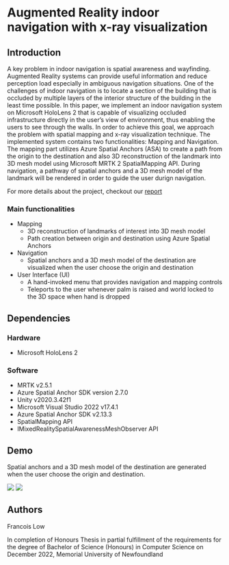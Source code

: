 ﻿# Augmented Reality indoor navigation with x-ray visualization
## Introduction
A key problem in indoor navigation is spatial awareness and wayfinding. Augmented
Reality systems can provide useful information and reduce perception load especially
in ambiguous navigation situations. One of the challenges of indoor navigation is
to locate a section of the building that is occluded by multiple layers of the interior
structure of the building in the least time possible. In this paper, we implement
an indoor navigation system on Microsoft HoloLens 2 that is capable of visualizing
occluded infrastructure directly in the user’s view of environment, thus enabling the
users to see through the walls. In order to achieve this goal, we approach the problem
with spatial mapping and x-ray visualization technique. The implemented system
contains two functionalities: Mapping and Navigation. The mapping part utilizes
Azure Spatial Anchors (ASA) to create a path from the origin to the destination and
also 3D reconstruction of the landmark into 3D mesh model using Microsoft MRTK 2
SpatialMapping API. During navigation, a pathway of spatial anchors and a 3D mesh
model of the landmark will be rendered in order to guide the user durign navigation.


For more details about the project, checkout our [report](francois_honours_thesis.pdf)
### Main functionalities
- Mapping
  - 3D reconstruction of landmarks of interest into 3D mesh model
  - Path creation between origin and destination using Azure Spatial Anchors
- Navigation 
  - Spatial anchors and a 3D mesh model of the destination are visualized when the user
choose the origin and destination
- User Interface (UI)
   - A hand-invoked menu that provides navigation and mapping controls
   - Teleports to the user whenever palm is raised and world locked to the 3D space when hand is dropped 

## Dependencies
### Hardware
- Microsoft HoloLens 2
### Software
- MRTK v2.5.1
- Azure Spatial Anchor SDK version 2.7.0
- Unity v2020.3.42f1
- Microsoft Visual Studio 2022 v17.4.1
- Azure Spatial Anchor SDK v2.13.3
- SpatialMapping API
- IMixedRealitySpatialAwarenessMeshObserver API

## Demo
Spatial anchors and a 3D mesh model of the destination are generated when the user choose the origin and destination.

![](https://github.com/francelow/XRayNav/blob/main/hallway_to_visuallab.gif)
![](https://github.com/francelow/XRayNav/blob/main/visual_lab_to_level3.gif)

## Authors
Francois Low

In completion of Honours Thesis in partial fulfillment of the
requirements for the degree of Bachelor of Science (Honours) in Computer Science on December 2022, Memorial University of Newfoundland
